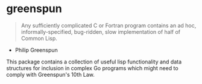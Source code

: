 greenspun
=========

> Any sufficiently complicated C or Fortran program contains an ad hoc, informally-specified, bug-ridden, slow implementation of half of Common Lisp.
- Philip Greenspun

This package contains a collection of useful lisp functionality and data structures for inclusion in complex Go programs which might need to comply with Greenspun's 10th Law.
